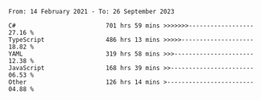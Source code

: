 <!-- [![Top Langs](https://github-readme-stats.vercel.app/api/top-langs/?username=thititongumpun&layout=compact&langs_count=7&theme=prussian)](https://github.com/thititongumpun)
[![Anurag's GitHub stats](https://github-readme-stats.vercel.app/api?username=thititongumpun&hide=stars&show_icons=true&theme=prussian)](https://github.com/thititongumpun) -->

<!--START_SECTION:waka-->

```text
From: 14 February 2021 - To: 26 September 2023

C#                         701 hrs 59 mins >>>>>>>------------------   27.16 %
TypeScript                 486 hrs 13 mins >>>>>--------------------   18.82 %
YAML                       319 hrs 58 mins >>>----------------------   12.38 %
JavaScript                 168 hrs 39 mins >>-----------------------   06.53 %
Other                      126 hrs 14 mins >------------------------   04.88 %
```

<!--END_SECTION:waka-->

